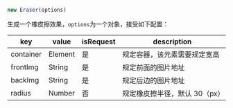 ```js
new Eraser(options)
```
生成一个橡皮擦效果，`options`为一个对象，接受如下配置：

key | value | isRequest | description
--- | --- | --- | ---
container | Element | 是 | 规定容器，该元素需要规定宽高
frontImg | String | 是 | 规定前面的图片地址
backImg | String | 是 | 规定后边的图片地址
radius | Number | 否 | 规定橡皮擦半径，默认 30（px）